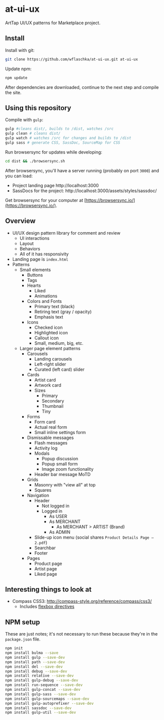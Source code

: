 # at-ui-ux

ArtTap UI/UX patterns for Marketplace project.


## Install

Install with git:

```sh
git clone https://github.com/wflaschka/at-ui-ux.git at-ui-ux
```

Update npm:

```sh
npm update
```

After dependencies are downloaded, continue to the next step and compile the site.

## Using this repository

Compile with `gulp`:

```sh
gulp #cleans dist/, builds to /dist, watches /src
gulp clean # cleans dist/
gulp watch # watches /src for changes and builds to /dist
gulp sass # generate CSS, SassDoc, SourceMap for CSS
```


Run browsersync for updates while developing:
```sh
cd dist && ./browsersync.sh
```

After browsersync, you'll have a server running (probably on port `3000`) and you can load:

* Project landing page http://localhost:3000
* SassDocs for the project: http://localhost:3000/assets/styles/sassdoc/

Get browsersync for your computer at [https://browsersync.io/](https://browsersync.io/).


## Overview

* UI/UX design pattern library for comment and review
    * UI interactions
    * Layout
    * Behaviors
    * All of it has responsivity
* Landing page is `index.html`
* Patterns
    * Small elements
        * Buttons
        * Tags
        * Hearts 
            * Liked
            * Animations
        * Colors and Fonts
            * Primary text (black)
            * Retiring text (gray / opacity)
            * Emphasis text
        * Icons
            * Checked icon
            * Highlighted icon
            * Callout icon
            * Small, medium, big, etc.
    * Larger page element patterns
        * Carousels
            * Landing carousels
            * Left-right slider
            * Curated (left card) slider
        * Cards
            * Artist card
            * Artwork card
            * Sizes
                * Primary
                * Secondary
                * Thumbnail
                * Tiny
        * Forms
            * Form card
            * Actual real form
            * Small inline settings form
        * Dismissable messages
            * Flash messages
            * Activity log
            * Modals
                * Popup discussion
                * Popup small form
                * Image zoom functionality
            * Header bar message MoTD
        * Grids
            * Masonry with "view all" at top
            * Squares
        * Navigation
            * Header
                * Not logged in
                * Logged in
                    * As USER
                    * As MERCHANT
                        * As MERCHANT > ARTIST (Brand)
                    * As ADMIN
            * Slide-up icon menu (social shares `Product Details Page – 2.pdf`)
            * Searchbar
            * Footer
        * Pages
            * Product page
            * Artist page
            * Liked page

## Interesting things to look at

* Compass CSS3: http://compass-style.org/reference/compass/css3/
    * Includes <a href="http://compass-style.org/reference/compass/css3/flexbox/">flexbox directives</a>

## NPM setup

These are just notes; it's not necessary to run these because they're in the `package.json` file.

```sh
npm init
npm install bulma --save
npm install gulp --save-dev
npm install path --save-dev
npm install del --save-dev
npm install debug --save-dev
npm install relative --save-dev
npm install gulp-debug --save-dev
npm install run-sequence --save-dev
npm install gulp-concat --save-dev
npm install gulp-sass --save-dev
npm install gulp-sourcemaps --save-dev
npm install gulp-autoprefixer --save-dev
npm install sassdoc --save-dev
npm install gulp-util --save-dev
```



